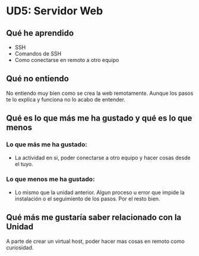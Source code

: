 # UD5: Servidor Web

## Qué he aprendido
* SSH
* Comandos de SSH
* Como conectarse en remoto a otro equipo
  
## Qué no entiendo
No entiendo muy bien como se crea la web remotamente. Aunque los pasos te lo explica y funciona no lo acabo de entender.

## Qué es lo que más me ha gustado y qué es lo que menos
### Lo que más me ha gustado:
* La actividad en si, poder conectarse a otro equipo y hacer cosas desde el tuyo.
### Lo que menos me ha gustado:
* Lo mismo que la unidad anterior. Algun proceso u error que impide la instalación o el seguimiento de los pasos. Por el resto bien.

## Qué más me gustaría saber relacionado con la Unidad
A parte de crear un virtual host, poder hacer mas cosas en remoto como curiosidad.
